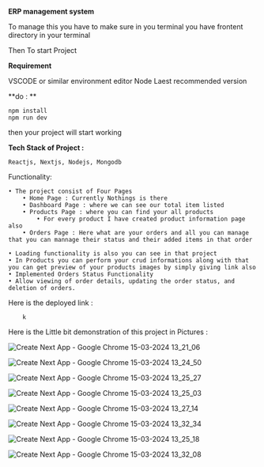 **ERP management system**

To manage this you have to make sure in you terminal you have frontent directory in your terminal

Then To start Project 

**Requirement**

VSCODE or similar environment editor
Node Laest recommended version


**do : **

    npm install
    npm run dev


then your project will start working 

**Tech Stack of Project :**
        
    Reactjs, Nextjs, Nodejs, Mongodb

Functionality:

    • The project consist of Four Pages 
        • Home Page : Currently Nothings is there
        • Dashboard Page : where we can see our total item listed
        • Products Page : where you can find your all products
            • For every product I have created product information page also
        • Orders Page : Here what are your orders and all you can manage that you can mannage their status and their added items in that order
    
    • Loading functionality is also you can see in that project
    • In Products you can perform your crud informations along with that you can get preview of your products images by simply giving link also
    • Implemented Orders Status Functionality
    • Allow viewing of order details, updating the order status, and deletion of orders.

Here is the deployed link : 

        k

Here is the Little bit demonstration of this project in Pictures : 

![Create Next App - Google Chrome 15-03-2024 13_21_06](https://github.com/gaganbansal-geek/erp-entnt-assignment/assets/76611617/633520b9-ecd4-4b1f-81f5-8b4a2a303f2b)


![Create Next App - Google Chrome 15-03-2024 13_24_50](https://github.com/gaganbansal-geek/erp-entnt-assignment/assets/76611617/ee597f8f-6fed-4a33-8629-0edbb13cf798)


![Create Next App - Google Chrome 15-03-2024 13_25_27](https://github.com/gaganbansal-geek/erp-entnt-assignment/assets/76611617/ab9cd0f2-cbc3-420a-b591-8c97a9cd73c9)


![Create Next App - Google Chrome 15-03-2024 13_25_03](https://github.com/gaganbansal-geek/erp-entnt-assignment/assets/76611617/74f5f025-3c8f-4d83-b973-30a864b1020f)


![Create Next App - Google Chrome 15-03-2024 13_27_14](https://github.com/gaganbansal-geek/erp-entnt-assignment/assets/76611617/cbe16071-d78d-47b4-9f56-ac28bf3d22cf)

![Create Next App - Google Chrome 15-03-2024 13_32_34](https://github.com/gaganbansal-geek/erp-entnt-assignment/assets/76611617/54810743-ac5b-4f9a-aa5f-cbd5d39393a8)


![Create Next App - Google Chrome 15-03-2024 13_25_18](https://github.com/gaganbansal-geek/erp-entnt-assignment/assets/76611617/057d9578-af8e-4102-b598-5901b397de9f)


![Create Next App - Google Chrome 15-03-2024 13_32_08](https://github.com/gaganbansal-geek/erp-entnt-assignment/assets/76611617/ea0b62cc-bf7f-4384-a2db-a8c02fe72fda)


